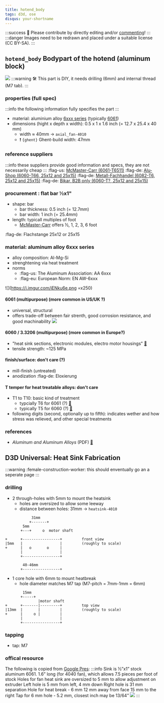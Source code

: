 ```yaml
---
title: hotend_body
tags: d3d, ose
disqus: your-shortname
---
```

:::success
:handshake: Please contribute by directly editing and/or [commenting](https://hackmd.io/c/tutorials/%2Fs%2Fhow-to-use-comments)!
:::
:::danger
Images need to be redrawn and placed under a suitable license (CC BY-SA).
:::

## `hotend_body` Bodypart of the hotend (aluminum block)
![](https://i.imgur.com/micDHMy.png)
:::warning
:hammer_and_wrench: This part is DIY, it needs drilling (6mm) and internal thread (M7 tab).
:::

### properties (full spec)
:::info
the following information fully specifies the part
:::
- material: aluminium alloy [6xxx series](https://en.wikipedia.org/wiki/Aluminium_alloy#6000_series) (typically [6061](https://en.wikipedia.org/wiki/6061_aluminium_alloy))
- dimensions (hight x depth x width): 0.5 x 1 x 1.6 inch (= 12.7 x 25.4 x 40 mm)
    - width ≈ 40mm $\rightarrow$ `axial_fan-4010`
    - :exclamation: `{ghent}` Ghent-build width: 47mm

### reference suppliers
:::info
these suppliers provide good information and specs, they are not necessarily cheap
:::
:flag-us: [McMaster-Carr (6061-T6511)](https://www.mcmaster.com/aluminum-alloy-6061/shape~sheet-and-bar/multipurpose-6061-aluminum-sheets-and-bars-7/width~1inches/thickness~0-5inches/)
:flag-de: [Alu-Shop (6060-T66, 25x12 and 25x15)](https://www.aluminium-online-shop.de/de/shop-aluminium-kleinstmengen/Flachstangen-_-16/index.html)
:flag-de: [Metall-Fachhandel (6082-T6, 25x12 and 25x15)](https://metall-fachhandel.de/produkt/aluminium-flachstangen-almgsi1-6082/)
:flag-de: [Bikar, B2B only (6060-T?, 25x12 and 25x15)](https://www.bikar.com/aluminium-flachstangen.html)

### procurement : flat bar ½x1"
- shape: bar
    - bar thickness: 0.5 inch (= 12.7mm)
    - bar width: 1 inch (= 25.4mm)
- length: typicall multiples of foot
    - [McMaster-Carr](https://www.mcmaster.com/aluminum-alloy-6061/shape~sheet-and-bar/multipurpose-6061-aluminum-sheets-and-bars-7/width~1inches/thickness~0-5inches/) offers ½, 1, 2, 3, 6 foot

:flag-de: Flachstange 25x12 or 25x15

### material: aluminum alloy 6xxx series
- alloy composition: Al-Mg-Si
- strenghtening via heat treatment
- norms
    - :flag-us: The Aluminum Association: AA 6xxx
    - :flag-eu: European Norm: EN AW-6xxx

![](https://i.imgur.com/iENku6e.png =x250)

#### 6061 (multipurpose) (more common in US/UK ?)
- universal, structural
- offers trade-off between fair strenth, good corrosion resistance, and good machinability
![](https://i.imgur.com/f1KPwl8.png)
#### 6060 / 3.3206 (multipurpose) (more common in Europe?)
- "heat sink sections, electronic modules, electro motor housings" [:link:](http://www.aalco.co.uk/datasheets/Aluminium-Alloy-6060-T5--Extrusions_144.ashx)
- tensile strength: ~125 MPa

#### finish/surface: don't care (?)
- mill-finish (untreated)
- anodization
:flag-de: Eloxierung

#### T temper for heat treatable alloys: don't care
- T1 to T10: basic kind of treatment
    - typcially T6 for 6061 (?) [:link:](http://www.aalco.co.uk/datasheets/Aluminium-Alloy-6061-T6-Extrusions_145.ashx)
    - typically T5 for 6060 (?) [:link:](http://www.aalco.co.uk/datasheets/Aluminium-Alloy-6060-T5--Extrusions_144.ashx)
- following digits (second, optionally up to fifth): indicates wether and how stress was relieved, and other special treatments

### references
- *Aluminum and Aluminum Alloys* (PDF) [:link:](https://materialsdata.nist.gov/handle/11115/173)

## D3D Universal: Heat Sink Fabrication
:::warning
:female-construction-worker: this should enventually go an a seperate page
:::
### drilling
- 2 through-holes with 5mm to mount the heatsink
    - holes are oversized to allow some leeway
    - distance between holes: 31mm $\rightarrow$ `heatsink-4010`
```
            31mm
           +-------+
        5mm         
       +---+     o  motor shaft

+      +-----------------+         front view
|5mm   |                 |         (roughly to scale) 
+      |   o       o     |
       |                 |
       +-----------------+
       
        40-46mm
       +-----------------+
```

- 1 core hole with 6mm to mount heatbreak
    - hole diameter matches M7 tap (M7-pitch = 7mm-1mm = 6mm)
```
        15mm
       +-----+
               |motor shaft
+      +-------|---------+         top view
|13mm  |       |         |         (roughly to scale)
+      |     o |         |
       |                 |
       +-----------------+
```


### tapping
- tap: M7



### offical resource
The following is copied from [Google Pres](https://docs.google.com/presentation/d/1W5hmlqCsap-q-SiPrjyBIqXnOrp_A4rFG1lPcPm5jfo/edit#slide=id.g6c1650adb9_0_0):
:::info
Sink is ½”x1” stock aluminum 6061. 1.6” long (for 4040 fan), which allows 7.5 pieces per foot of stock
Holes for fan heat sink are oversized to 5 mm to allow adjustment on extruder
Left hole is 5 mm from left, 4 mm down
Right hole is 31 mm separation
Hole for heat break - 6 mm
12 mm away from face
15 mm to the right
Tap for 6 mm hole - 5.2 mm, closest inch may be 13/64”
![](https://i.imgur.com/gzy7yUh.png)
:::
